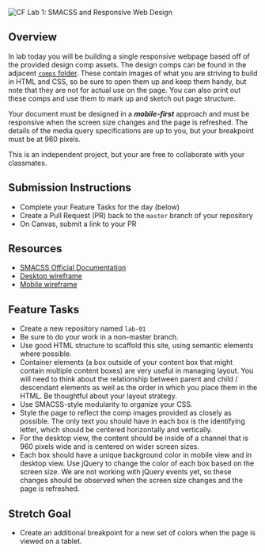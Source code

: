 ![CF](https://i.imgur.com/7v5ASc8.png) Lab 1: SMACSS and Responsive Web Design

## Overview

In lab today you will be building a single responsive webpage based off of the provided design comp assets. The design comps can be found in the adjacent [`comps` folder](./comps). These contain images of what you are striving to build in HTML and CSS, so be sure to open them up and keep them handy, but note that they are not for actual use on the page. You can also print out these comps and use them to mark up and sketch out page structure.

Your document must be designed in a ***mobile-first*** approach and must be responsive when the screen size changes and the page is refreshed. The details of the media query specifications are up to you, but your breakpoint must be at 960 pixels.

This is an independent project, but your are free to collaborate with your classmates.

## Submission Instructions

- Complete your Feature Tasks for the day (below)
- Create a Pull Request (PR) back to the `master` branch of your repository
- On Canvas, submit a link to your PR

## Resources

- [SMACSS Official Documentation](https://smacss.com/)
- [Desktop wireframe](./comps/desktop-view.png)
- [Mobile wireframe](./comps/mobile-view.png)

## Feature Tasks

- Create a new repository named `lab-01`
- Be sure to do your work in a non-master branch.
- Use good HTML structure to scaffold this site, using semantic elements where possible.
- Container elements (a box outside of your content box that might contain multiple content boxes) are very useful in managing layout. You will need to think about the relationship between parent and child / descendant elements as well as the order in which you place them in the HTML. Be thoughtful about your layout strategy.
- Use SMACSS-style modularity to organize your CSS.
- Style the page to reflect the comp images provided as closely as possible. The only text you should have in each box is the identifying letter, which should be centered horizontally and vertically.
- For the desktop view, the content should be inside of a channel that is 960 pixels wide and is centered on wider screen sizes.
- Each box should have a unique background color in mobile view and in desktop view. Use jQuery to change the color of each box based on the screen size. We are not working with jQuery events yet, so these changes should be observed when the screen size changes and the page is refreshed.

## Stretch Goal

- Create an additional breakpoint for a new set of colors when the page is viewed on a tablet.
